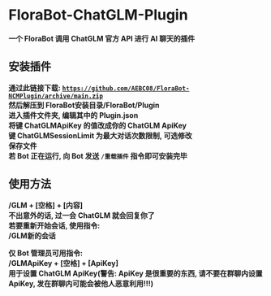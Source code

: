 # FloraBot-ChatGLM-Plugin
**一个 FloraBot 调用 ChatGLM 官方 API 进行 AI 聊天的插件**
## 安装插件
**通过此链接下载: [`https://github.com/AEBC08/FloraBot-NCMPlugin/archive/main.zip`](https://github.com/AEBC08/FloraBot-NCMPlugin/archive/main.zip)**  
**然后解压到 FloraBot安装目录/FloraBot/Plugin**  
**进入插件文件夹, 编辑其中的 Plugin.json**  
**将键 ChatGLMApiKey 的值改成你的 ChatGLM ApiKey**  
**键 ChatGLMSessionLimit 为最大对话次数限制, 可选修改**  
**保存文件**  
**若 Bot 正在运行, 向 Bot 发送 `/重载插件` 指令即可安装完毕**
## 使用方法
**/GLM + [空格] + [内容]**  
**不出意外的话, 过一会 ChatGLM 就会回复你了**  
**若要重新开始会话, 使用指令:**  
**/GLM新的会话**  
  
**仅 Bot 管理员可用指令:**  
**/GLMApiKey + [空格] + [ApiKey]**  
**用于设置 ChatGLM ApiKey(警告: ApiKey 是很重要的东西, 请不要在群聊内设置 ApiKey, 发在群聊内可能会被他人恶意利用!!!)**

